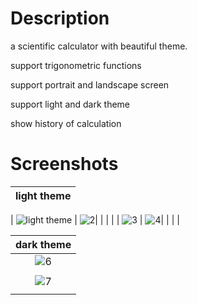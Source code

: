 # Description
a scientific calculator with beautiful theme. 

support trigonometric functions 

support portrait and landscape screen 

support light and dark theme 

show history of calculation 

# Screenshots

| light theme |
| :---: |   

| ![light theme](https://github.com/user-attachments/assets/cc1f556d-b866-4c3a-ad91-1f6cd3aa8fa8) | ![2](https://github.com/user-attachments/assets/8dfcaa60-11be-4b8f-9569-cc0947357a75)|
|  |  |
| ![3](https://github.com/user-attachments/assets/12488d7a-aa90-4f80-8870-8fd5e1a3917a) | ![4](https://github.com/user-attachments/assets/e5446549-6f2c-451b-8db5-afc243ab17f9)| 
|   |   |

| dark theme |
| :---:  |  
| ![6](https://github.com/user-attachments/assets/70379958-3bb5-401c-904d-231c8de71b75) | ![8](https://github.com/user-attachments/assets/9b2506ea-1d4f-4090-bd11-39e027f1323b) |
|  |  |
| ![7](https://github.com/user-attachments/assets/7871d057-5077-44ca-909d-bcfe6c8626e6) |
|   |









